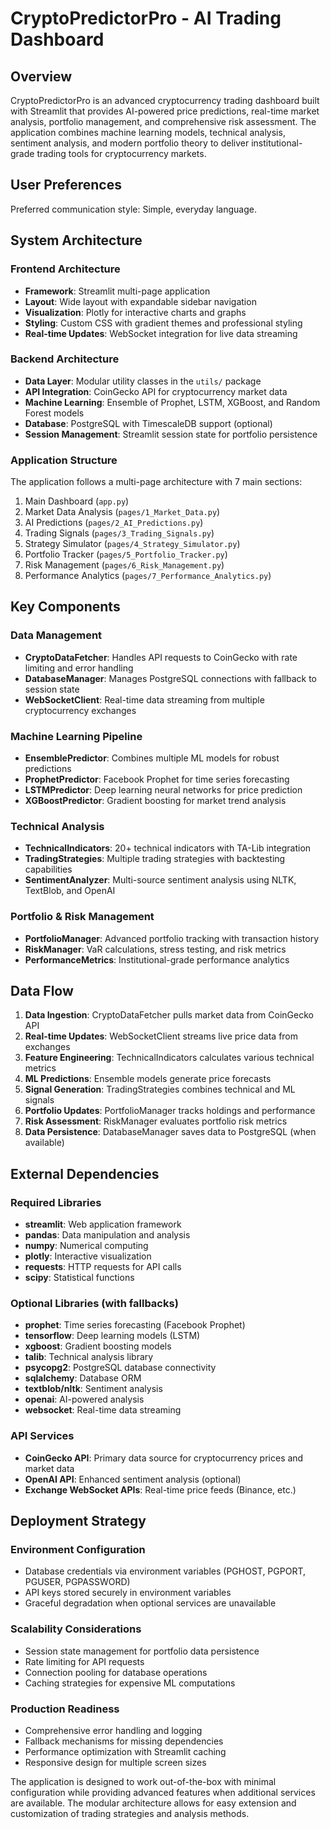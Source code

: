 # CryptoPredictorPro - AI Trading Dashboard

## Overview

CryptoPredictorPro is an advanced cryptocurrency trading dashboard built with Streamlit that provides AI-powered price predictions, real-time market analysis, portfolio management, and comprehensive risk assessment. The application combines machine learning models, technical analysis, sentiment analysis, and modern portfolio theory to deliver institutional-grade trading tools for cryptocurrency markets.

## User Preferences

Preferred communication style: Simple, everyday language.

## System Architecture

### Frontend Architecture
- **Framework**: Streamlit multi-page application
- **Layout**: Wide layout with expandable sidebar navigation
- **Visualization**: Plotly for interactive charts and graphs
- **Styling**: Custom CSS with gradient themes and professional styling
- **Real-time Updates**: WebSocket integration for live data streaming

### Backend Architecture
- **Data Layer**: Modular utility classes in the `utils/` package
- **API Integration**: CoinGecko API for cryptocurrency market data
- **Machine Learning**: Ensemble of Prophet, LSTM, XGBoost, and Random Forest models
- **Database**: PostgreSQL with TimescaleDB support (optional)
- **Session Management**: Streamlit session state for portfolio persistence

### Application Structure
The application follows a multi-page architecture with 7 main sections:
1. Main Dashboard (`app.py`)
2. Market Data Analysis (`pages/1_Market_Data.py`)
3. AI Predictions (`pages/2_AI_Predictions.py`)
4. Trading Signals (`pages/3_Trading_Signals.py`)
5. Strategy Simulator (`pages/4_Strategy_Simulator.py`)
6. Portfolio Tracker (`pages/5_Portfolio_Tracker.py`)
7. Risk Management (`pages/6_Risk_Management.py`)
8. Performance Analytics (`pages/7_Performance_Analytics.py`)

## Key Components

### Data Management
- **CryptoDataFetcher**: Handles API requests to CoinGecko with rate limiting and error handling
- **DatabaseManager**: Manages PostgreSQL connections with fallback to session state
- **WebSocketClient**: Real-time data streaming from multiple cryptocurrency exchanges

### Machine Learning Pipeline
- **EnsemblePredictor**: Combines multiple ML models for robust predictions
- **ProphetPredictor**: Facebook Prophet for time series forecasting
- **LSTMPredictor**: Deep learning neural networks for price prediction
- **XGBoostPredictor**: Gradient boosting for market trend analysis

### Technical Analysis
- **TechnicalIndicators**: 20+ technical indicators with TA-Lib integration
- **TradingStrategies**: Multiple trading strategies with backtesting capabilities
- **SentimentAnalyzer**: Multi-source sentiment analysis using NLTK, TextBlob, and OpenAI

### Portfolio & Risk Management
- **PortfolioManager**: Advanced portfolio tracking with transaction history
- **RiskManager**: VaR calculations, stress testing, and risk metrics
- **PerformanceMetrics**: Institutional-grade performance analytics

## Data Flow

1. **Data Ingestion**: CryptoDataFetcher pulls market data from CoinGecko API
2. **Real-time Updates**: WebSocketClient streams live price data from exchanges
3. **Feature Engineering**: TechnicalIndicators calculates various technical metrics
4. **ML Predictions**: Ensemble models generate price forecasts
5. **Signal Generation**: TradingStrategies combines technical and ML signals
6. **Portfolio Updates**: PortfolioManager tracks holdings and performance
7. **Risk Assessment**: RiskManager evaluates portfolio risk metrics
8. **Data Persistence**: DatabaseManager saves data to PostgreSQL (when available)

## External Dependencies

### Required Libraries
- **streamlit**: Web application framework
- **pandas**: Data manipulation and analysis
- **numpy**: Numerical computing
- **plotly**: Interactive visualization
- **requests**: HTTP requests for API calls
- **scipy**: Statistical functions

### Optional Libraries (with fallbacks)
- **prophet**: Time series forecasting (Facebook Prophet)
- **tensorflow**: Deep learning models (LSTM)
- **xgboost**: Gradient boosting models
- **talib**: Technical analysis library
- **psycopg2**: PostgreSQL database connectivity
- **sqlalchemy**: Database ORM
- **textblob/nltk**: Sentiment analysis
- **openai**: AI-powered analysis
- **websocket**: Real-time data streaming

### API Services
- **CoinGecko API**: Primary data source for cryptocurrency prices and market data
- **OpenAI API**: Enhanced sentiment analysis (optional)
- **Exchange WebSocket APIs**: Real-time price feeds (Binance, etc.)

## Deployment Strategy

### Environment Configuration
- Database credentials via environment variables (PGHOST, PGPORT, PGUSER, PGPASSWORD)
- API keys stored securely in environment variables
- Graceful degradation when optional services are unavailable

### Scalability Considerations
- Session state management for portfolio data persistence
- Rate limiting for API requests
- Connection pooling for database operations
- Caching strategies for expensive ML computations

### Production Readiness
- Comprehensive error handling and logging
- Fallback mechanisms for missing dependencies
- Performance optimization with Streamlit caching
- Responsive design for multiple screen sizes

The application is designed to work out-of-the-box with minimal configuration while providing advanced features when additional services are available. The modular architecture allows for easy extension and customization of trading strategies and analysis methods.